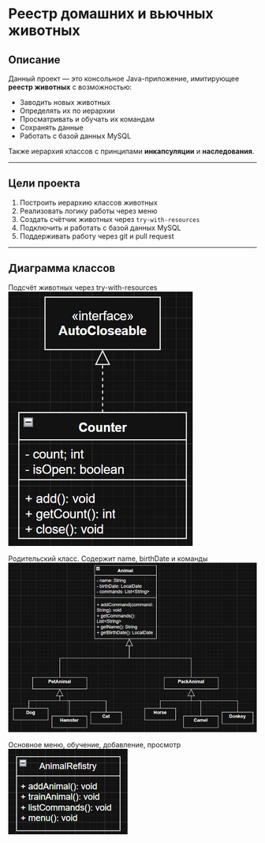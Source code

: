 #  Реестр домашних и вьючных животных

##  Описание

Данный проект — это консольное Java-приложение, имитирующее **реестр животных** с возможностью:

- Заводить новых животных
- Определять их по иерархии
- Просматривать и обучать их командам
- Сохранять данные
- Работать с базой данных MySQL

Также иерархия классов с принципами **инкапсуляции** и **наследования**.

---

##  Цели проекта

1. Построить иерархию классов животных
2. Реализовать логику работы через меню
3. Создать счётчик животных через `try-with-resources`
4. Подключить и работать с базой данных MySQL
5. Поддерживать работу через git и pull request

---
## Диаграмма классов
 Подсчёт животных через try-with-resources
![alt text](imgs\animal_counter.png)

Родительский класс. Содержит name, birthDate и команды
![alt text](\imgs\classes_relations.png)

Основное меню, обучение, добавление, просмотр
![alt text](\imgs\animal_reg.png)